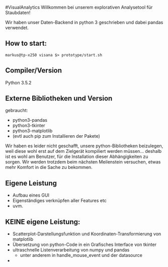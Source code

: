 #VisualAnalytics
Willkommen bei unserem explorativen Analysetool für Staubdaten!

Wir haben unser Daten-Backend in python 3 geschrieben und dabei pandas verwendet.
## How to start:

	markus@tp-x250 visana $> prototype/start.sh

## Compiler/Version
Python 3.5.2

## Externe Bibliotheken und Version
gebraucht:
- python3-pandas
- python3-tkinter
- python3-matplotlib
- (evtl auch pip zum Installieren der Pakete)

Wir haben es leider nicht geschafft, unsere python-Bibliotheken beizulegen, weil diese wohl erst auf dem Zielgerät 
kompiliert werden müssen... deshalb ist es wohl am Benutzer, für die Installation dieser Abhängigkeiten zu sorgen.
Wir werden trotzdem beim nächsten Meilenstein versuchen, etwas mehr Komfort in die Sache zu bekommen.

## Eigene Leistung
- Aufbau eines GUI
- Eigenständiges verknüpfen aller Features etc
- uvm.

## KEINE eigene Leistung:
- Scatterplot-Darstellungsfunktion und 
	Koordinaten-Transformierung von matplotlib
- Übersetzung von python-Code in ein Grafisches Interface von tkinter
- ultraschnelle Listenverarbeitung von numpy und pandas
  - unter anderem in handle_mouse_event und der datasource
- 







